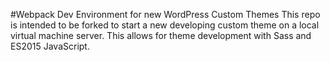 #Webpack Dev Environment for new WordPress Custom Themes
This repo is intended to be forked to start a new developing custom theme on a local virtual machine server.  This allows for theme development with Sass and ES2015 JavaScript.  
